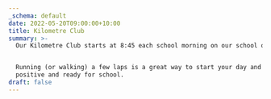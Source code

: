 ```yaml
---
_schema: default
date: 2022-05-20T09:00:00+10:00
title: Kilometre Club
summary: >-
  Our Kilometre Club starts at 8:45 each school morning on our school oval.


  Running (or walking) a few laps is a great way to start your day and feel
  positive and ready for school.
draft: false
---
```



